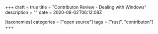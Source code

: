 +++
draft = true
title = "Contributon Review - Dealing with Windows"
description = ""
date = 2020-08-02T06:12:08Z

[taxonomies]
categories = ["open source"]
tags = ["rust", "contributon"]
+++